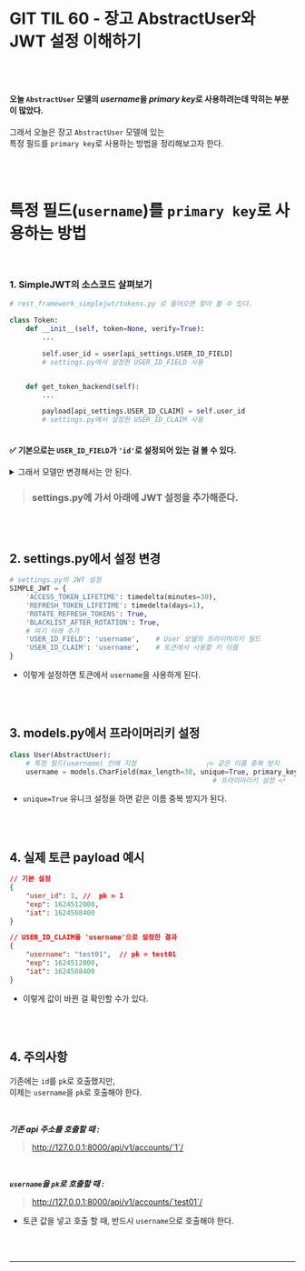 # GIT TIL 60 - 장고 AbstractUser와 JWT 설정 이해하기

<br><br>

#### 오늘 `AbstractUser` 모델의 ***username***을 ***primary key***로 사용하려는데 막히는 부분이 많았다. <br>
그래서 오늘은 장고 `AbstractUser` 모델에 있는 <br>
특정 필드를 `primary key`로 사용하는 방법을 정리해보고자 한다.

<br><br>

# 특정 필드(`username`)를 `primary key`로 사용하는 방법

<br>

### 1. SimpleJWT의 소스코드 살펴보기
```python
# rest_framework_simplejwt/tokens.py 로 들어오면 찾아 볼 수 있다.

class Token:
    def __init__(self, token=None, verify=True):
        ...

        self.user_id = user[api_settings.USER_ID_FIELD] 
        # settings.py에서 설정한 USER_ID_FIELD 사용


    def get_token_backend(self):
        ...

        payload[api_settings.USER_ID_CLAIM] = self.user_id 
        # settings.py에서 설정한 USER_ID_CLAIM 사용
        
```
#### ✅ 기본으로는 `USER_ID_FIELD`가 `'id'`로 설정되어 있는 걸 볼 수 있다. 

<details>

<summary>그래서 모델만 변경해서는 안 된다.</summary>

```python
# 모델에서 username을 primary key로 설정하면 아래와 같이 오류가 발생한다.

class User(AbstractUser):

    password = models.CharField(max_length=30) #    ┌> 같은 이름 중복 방지
    username = models.CharField(max_length=30, unique=True, primary_key=True)
    #                                                           └> 프라이머리키 설정
```
 
![Image](https://github.com/user-attachments/assets/3bb43710-0432-4ff2-a8c5-c518f939bc55)

- JWT 토큰은 기본적으로 User 모델의 'id' 필드를 사용하려고 하는데, <br>
primary_key를 username으로 설정해서 `id 필드가 없어진 것`이 문제다.

<br>


</details>

> ### settings.py에 가서 아래에 JWT 설정을 추가해준다.

<br><br>


## 2. settings.py에서 설정 변경
```python
# settings.py의 JWT 설정
SIMPLE_JWT = {
    'ACCESS_TOKEN_LIFETIME': timedelta(minutes=30),
    'REFRESH_TOKEN_LIFETIME': timedelta(days=1),
    'ROTATE_REFRESH_TOKENS': True,
    'BLACKLIST_AFTER_ROTATION': True,
    # 여기 아래 추가
    'USER_ID_FIELD': 'username',    # User 모델의 프라이머리키 필드
    'USER_ID_CLAIM': 'username',    # 토큰에서 사용할 키 이름
}
```
- 이렇게 설정하면 토큰에서 `username`을 사용하게 된다.

<br><br>

## 3. models.py에서 프라이머리키 설정

```python
class User(AbstractUser):
    # 특정 필드(username) 안에 지정                 ┌> 같은 이름 중복 방지 
    username = models.CharField(max_length=30, unique=True, primary_key=True)
                                                  # 프라이머리키 설정 <┘
```
- `unique=True` 유니크 설정을 하면 같은 이름 중복 방지가 된다.

<br><br>

## 4. 실제 토큰 payload 예시
```json
// 기본 설정
{
    "user_id": 1, //  pk = 1
    "exp": 1624512000,
    "iat": 1624508400
}

// USER_ID_CLAIM을 'username'으로 설정한 결과
{
    "username": "test01",  // pk = test01
    "exp": 1624512000,
    "iat": 1624508400
}
```
-  이렇게 값이 바뀐 걸 확인할 수가 있다.

<br><br>

## 4. 주의사항

기존에는 `id`를 `pk`로 호출했지만, <br>
이제는 `username`을 `pk`로 호출해야 한다.

<br>

***기존 api 주소를 호출할 때 :*** 
>http://127.0.0.1:8000/api/v1/accounts/`1`/

<br>

***`username`을 `pk`로 호출할 때 :*** 
>http://127.0.0.1:8000/api/v1/accounts/`test01`/

  - 토큰 값을 넣고 호출 할 때, 반드시 `username`으로 호출해야 한다.

<br><br>

---

<br><br>
